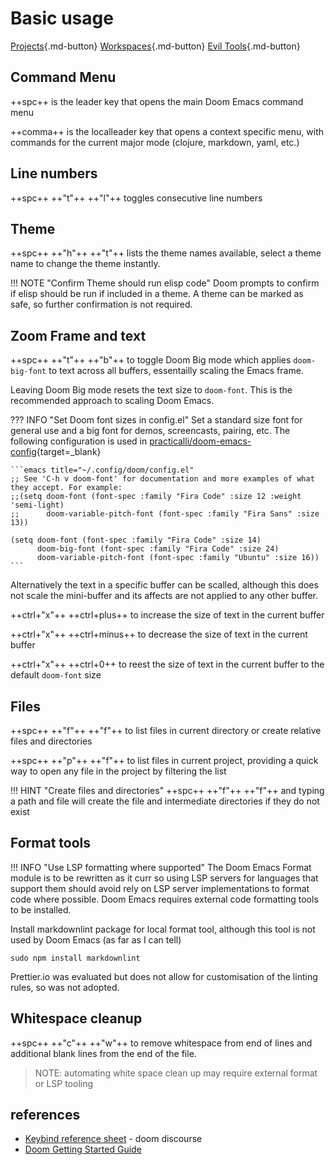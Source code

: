 # Basic usage

[Projects](projects.md){.md-button}
[Workspaces](workspaces.md){.md-button}
[Evil Tools](evil-tools.md){.md-button}


## Command Menu

++spc++ is the leader key that opens the main Doom Emacs command menu

++comma++ is the localleader key that opens a context specific menu, with commands for the current major mode (clojure, markdown, yaml, etc.)


## Line numbers

++spc++ ++"t"++ ++"l"++ toggles consecutive line numbers


## Theme

++spc++ ++"h"++ ++"t"++ lists the theme names available, select a theme name to change the theme instantly.

!!! NOTE "Confirm Theme should run elisp code"
    Doom prompts to confirm if elisp should be run if included in a theme.  A theme can be marked as safe, so further confirmation is not required.


## Zoom Frame and text

++spc++ ++"t"++ ++"b"++ to toggle Doom Big mode which applies `doom-big-font` to text across all buffers, essentailly scaling the Emacs frame.

Leaving Doom Big mode resets the text size to `doom-font`.  This is the recommended approach to scaling Doom Emacs.

??? INFO "Set Doom font sizes in config.el"
    Set a standard size font for general use and a big font for demos, screencasts, pairing, etc.  The following configuration is used in [practicalli/doom-emacs-config](https://github.com/practicalli/doom-emacs-config){target=_blank}

    ```emacs title="~/.config/doom/config.el"
    ;; See 'C-h v doom-font' for documentation and more examples of what they accept. For example:
    ;;(setq doom-font (font-spec :family "Fira Code" :size 12 :weight 'semi-light)
    ;;      doom-variable-pitch-font (font-spec :family "Fira Sans" :size 13))

    (setq doom-font (font-spec :family "Fira Code" :size 14)
          doom-big-font (font-spec :family "Fira Code" :size 24)
          doom-variable-pitch-font (font-spec :family "Ubuntu" :size 16))
    ```

Alternatively the text in a specific buffer can be scalled, although this does not scale the mini-buffer and its affects are not applied to any other buffer.

++ctrl+"x"++ ++ctrl+plus++ to increase the size of text in the current buffer

++ctrl+"x"++ ++ctrl+minus++ to decrease the size of text in the current buffer

++ctrl+"x"++ ++ctrl+0++ to reest the size of text in the current buffer to the default `doom-font` size


## Files

++spc++ ++"f"++ ++"f"++ to list files in current directory or create relative files and directories

++spc++ ++"p"++ ++"f"++ to list files in current project, providing a quick way to open any file in the project by filtering the list

!!! HINT "Create files and directories"
    ++spc++ ++"f"++ ++"f"++ and typing a path and file will create the file and intermediate directories if they do not exist


## Format tools

!!! INFO "Use LSP formatting where supported"
    The Doom Emacs Format module is to be rewritten as it curr so using LSP servers for languages that support them should avoid rely on LSP server implementations to format code where possible.  Doom Emacs requires external code formatting tools to be installed.

Install markdownlint package for local format tool, although this tool is not used by Doom Emacs (as far as I can tell)

```shell
sudo npm install markdownlint
```

Prettier.io was evaluated but does not allow for customisation of the linting rules, so was not adopted.


## Whitespace cleanup

++spc++ ++"c"++ ++"w"++ to remove whitespace from end of lines and additional blank lines from the end of the file.

> NOTE: automating white space clean up may require external format or LSP tooling


## references

* [Keybind reference sheet](https://discourse.doomemacs.org/t/keybind-reference-sheet/49) - doom discourse
* [Doom Getting Started Guide](https://github.com/doomemacs/doomemacs/blob/master/docs/getting_started.org)
